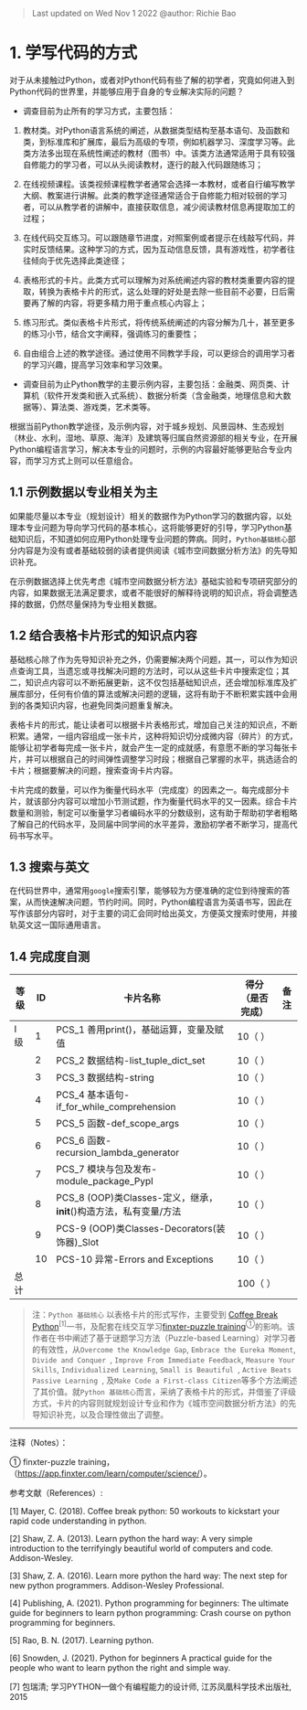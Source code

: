 > Last updated on Wed Nov 1  2022 @author: Richie Bao 

# 1. 学写代码的方式

对于从未接触过Python，或者对Python代码有些了解的初学者，究竟如何进入到Python代码的世界里，并能够应用于自身的专业解决实际的问题？

* 调查目前为止所有的学习方式，主要包括：

1. 教材类。对Python语言系统的阐述，从数据类型结构至基本语句、及函数和类，到标准库和扩展库，最后为高级的专项，例如机器学习、深度学习等。此类方法多出现在系统性阐述的教材（图书）中。该类方法通常适用于具有较强自修能力的学习者，可以从头阅读教材，逐行的敲入代码跟随练习；

2. 在线视频课程。该类视频课程教学者通常会选择一本教材，或者自行编写教学大纲、教案进行讲解。此类的教学途径通常适合于自修能力相对较弱的学习者，可以从教学者的讲解中，直接获取信息，减少阅读教材信息再提取加工的过程；

3. 在线代码交互练习。可以跟随章节进度，对照案例或者提示在线敲写代码，并实时反馈结果。这种学习的方式，因为互动信息反馈，具有游戏性，初学者往往倾向于优先选择此类途径；

4. 表格形式的卡片。此类方式可以理解为对系统阐述内容的教材类重要内容的提取，转换为表格卡片的形式，这么处理的好处是去除一些目前不必要，日后需要再了解的内容，将更多精力用于重点核心内容上；

5. 练习形式。类似表格卡片形式，将传统系统阐述的内容分解为几十，甚至更多的练习小节，结合文字阐释，强调练习的重要性；

6. 自由组合上述的教学途径。通过使用不同教学手段，可以更综合的调用学习者的学习兴趣，提高学习效率和学习效果。

* 调查目前为止Python教学的主要示例内容，主要包括：金融类、网页类、计算机（软件开发类和嵌入式系统）、数据分析类（含金融类，地理信息和大数据等）、算法类、游戏类，艺术类等。


根据当前Python教学途径，及示例内容，对于城乡规划、风景园林、生态规划（林业、水利，湿地、草原、海洋）及建筑等归属自然资源部的相关专业，在开展Python编程语言学习，解决本专业的问题时，示例的内容最好能够更贴合专业内容，而学习方式上则可以任意组合。

## 1.1 示例数据以专业相关为主

如果能尽量以本专业（规划设计）相关的数据作为Python学习的数据内容，以处理本专业问题为导向学习代码的基本核心，这将能够更好的引导，学习Python基础知识后，不知道如何应用Python处理专业问题的弊病。同时，`Python基础核心`部分内容是为没有或者基础较弱的读者提供阅读《城市空间数据分析方法》的先导知识补充。

在示例数据选择上优先考虑《城市空间数据分析方法》基础实验和专项研究部分的内容，如果数据无法满足要求，或者不能很好的解释待说明的知识点，将会调整选择的数据，仍然尽量保持为专业相关数据。

## 1.2 结合表格卡片形式的知识点内容

基础核心除了作为先导知识补充之外，仍需要解决两个问题，其一，可以作为知识点查询工具，当遗忘或寻找解决问题的方法时，可以从这些卡片中搜索定位；其二，知识点内容可以不断拓展更新，这不仅包括基础知识点，还会增加标准库及扩展库部分，任何有价值的算法或解决问题的逻辑，这将有助于不断积累实践中会用到的各类知识内容，也避免同类问题重复解决。

表格卡片的形式，能让读者可以根据卡片表格形式，增加自己关注的知识点，不断积累。通常，一组内容组成一张卡片，这种将知识切分成微内容（碎片）的方式，能够让初学者每完成一张卡片，就会产生一定的成就感，有意愿不断的学习每张卡片，并可以根据自己的时间弹性调整学习时段；根据自己掌握的水平，挑选适合的卡片；根据要解决的问题，搜索查询卡片内容。

卡片完成的数量，可以作为衡量代码水平（完成度）的因素之一。每完成部分卡片，就该部分内容可以增加小节测试题，作为衡量代码水平的又一因素。综合卡片数量和测验，制定可以衡量学习者编码水平的分数级别，这有助于帮助初学者粗略了解自己的代码水平，及同届中同学间的水平差异，激励初学者不断学习，提高代码书写水平。

## 1.3 搜索与英文

在代码世界中，通常用`google`搜索引擎，能够较为方便准确的定位到待搜索的答案，从而快速解决问题，节约时间。同时，Python编程语言为英语书写，因此在写作该部分内容时，对于主要的词汇会同时给出英文，方便英文搜索时使用，并接轨英文这一国际通用语言。


## 1.4 完成度自测


| 等级  | ID  | 卡片名称  |   得分（是否完成） |备注|
|---|---|---|---|---|
| Ⅰ 级  |  1 | PCS_1 善用print()，基础运算，变量及赋值 |  10（ ）  |   |
|   | 2  | PCS_2 数据结构-list_tuple_dict_set  |  10（ ） |   |
|   | 3  | PCS_3 数据结构-string  | 10（ ）  |   |
|   | 4  | PCS_4 基本语句-if_for_while_comprehension  |  10（ ）  |   |
|   | 5  | PCS_5 函数-def_scope_args  |10（ ）  |   |
|   | 6  | PCS_6 函数-recursion_lambda_generator  |10（ ）  |   |
|   |  7 |  PCS_7 模块与包及发布-module_package_PypI | 10（ ） |   |
|   | 8  | PCS_8 (OOP)类Classes-定义，继承，__init__()构造方法，私有变量/方法  |  10（ ） |   |
|   | 9  | PCS-9 (OOP)类Classes-Decorators(装饰器)_Slot  |10（ ）  |   |
|   | 10  |  PCS-10 异常-Errors and Exceptions |  10（ ）  |   |
| 总计  |   |   | 100（ ）  |   |   



> 注：`Python 基础核心` 以表格卡片的形式写作，主要受到 [Coffee Break Python](https://coffeebreakpython.com/)<sup>[1]</sup>一书，及配套在线交互学习[finxter-puzzle training](https://app.finxter.com/learn/computer/science/)<sup>①</sup>的影响。该作者在书中阐述了基于谜题学习方法（Puzzle-based Learning）对学习者的有效性，从`Overcome the Knowledge Gap`, `Embrace the Eureka Moment`, `Divide and Conquer `, `Improve From Immediate Feedback`, `Measure Your Skills`, `Individualized Learning`, `Small is Beautiful `, `Active Beats Passive Learning `, 及`Make Code a First-class Citizen`等多个方法阐述了其价值。就`Python 基础核心`而言，采纳了表格卡片的形式，并借鉴了评级方式，卡片的内容则就规划设计专业和作为《城市空间数据分析方法》的先导知识补充，以及合理性做出了调整。

---

注释（Notes）：

① finxter-puzzle training，（<https://app.finxter.com/learn/computer/science/>）。

参考文献（References）:

[1] Mayer, C. (2018). Coffee break python: 50 workouts to kickstart your rapid code understanding in python.

[2] Shaw, Z. A. (2013). Learn python the hard way: A very simple introduction to the terrifyingly beautiful world of computers and code. Addison-Wesley.

[3] Shaw, Z. A. (2016). Learn more python the hard way: The next step for new python programmers. Addison-Wesley Professional.

[4] Publishing, A. (2021). Python programming for beginners: The ultimate guide for beginners to learn python programming: Crash course on python programming for beginners.

[5] Rao, B. N. (2017). Learning python.

[6] Snowden, J. (2021). Python for beginners A practical guide for the people who want to learn python the right and simple way.

[7] 包瑞清; 学习PYTHON—做个有编程能力的设计师, 江苏凤凰科学技术出版社, 2015

